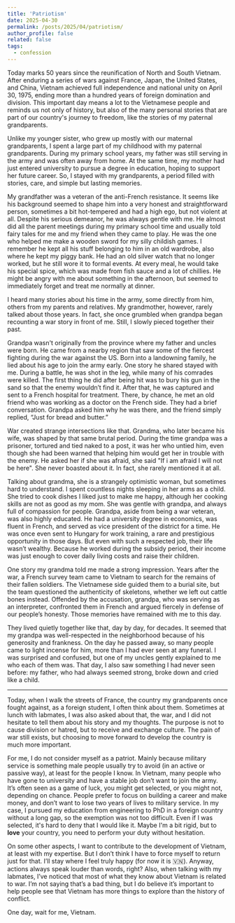 ```yaml
---
title: 'Patriotism'
date: 2025-04-30
permalink: /posts/2025/04/patriotism/
author_profile: false
related: false
tags:
  - confession
---
```

Today marks 50 years since the reunification of North and South Vietnam. After enduring a series of wars against France, Japan, the United States, and China, Vietnam achieved full independence and national unity on April 30, 1975, ending more than a hundred years of foreign domination and division. This important day means a lot to the Vietnamese people and reminds us not only of history, but also of the many personal stories that are part of our country's journey to freedom, like the stories of my paternal grandparents.

Unlike my younger sister, who grew up mostly with our maternal grandparents, I spent a large part of my childhood with my paternal grandparents. During my primary school years, my father was still serving in the army and was often away from home. At the same time, my mother had just entered university to pursue a degree in education, hoping to support her future career. So, I stayed with my grandparents, a period filled with stories, care, and simple but lasting memories.

My grandfather was a veteran of the anti-French resistance. It seems like his background seemed to shape him into a very honest and straightforward person, sometimes a bit hot-tempered and had a high ego, but not violent at all. Despite his serious demeanor, he was always gentle with me. He almost did all the parent meetings during my primary school time and usually told fairy tales for me and my friend when they came to play. He was the one who helped me make a wooden sword for my silly childish games. I remember he kept all his stuff belonging to him in an old wardrobe, also where he kept my piggy bank. He had an old silver watch that no longer worked, but he still wore it to formal events. At every meal, he would take his special spice, which was made from fish sauce and a lot of chillies. He might be angry with me about something in the afternoon, but seemed to immediately forget and treat me normally at dinner.

I heard many stories about his time in the army, some directly from him, others from my parents and relatives. My grandmother, however, rarely talked about those years. In fact, she once grumbled when grandpa began recounting a war story in front of me. Still, I slowly pieced together their past.

Grandpa wasn't originally from the province where my father and uncles were born. He came from a nearby region that saw some of the fiercest fighting during the war against the US. Born into a landowning family, he lied about his age to join the army early. One story he shared stayed with me. During a battle, he was shot in the leg, while many of his comrades were killed. The first thing he did after being hit was to bury his gun in the sand so that the enemy wouldn’t find it. After that, he was captured and sent to a French hospital for treatment. There, by chance, he met an old friend who was working as a doctor on the French side. They had a brief conversation. Grandpa asked him why he was there, and the friend simply replied, “Just for bread and butter.” 

War created strange intersections like that. Grandma, who later became his wife, was shaped by that same brutal period. During the time grandpa was a prisoner, tortured and tied naked to a post, it was her who untied him, even though she had been warned that helping him would get her in trouble with the enemy. He asked her if she was afraid, she said "If i am afraid I will not be here". She never boasted about it. In fact, she rarely mentioned it at all.

Talking about grandma, she is a strangely optimistic woman, but sometimes hard to understand. I spent countless nights sleeping in her arms as a child. She tried to cook dishes I liked just to make me happy, although her cooking skills are not as good as my mom. She was gentle with grandpa, and always full of compassion for people. Grandpa, aside from being a war veteran, was also highly educated. He had a university degree in economics, was fluent in French, and served as vice president of the district for a time. He was once even sent to Hungary for work training, a rare and prestigious opportunity in those days. But even with such a respected job, their life wasn’t wealthy. Because he worked during the subsidy period, their income was just enough to cover daily living costs and raise their children. 

One story my grandma told me made a strong impression. Years after the war, a French survey team came to Vietnam to search for the remains of their fallen soldiers. The Vietnamese side guided them to a burial site, but the team questioned the authenticity of skeletons, whether we left out cattle bones instead. Offended by the accusation, grandpa, who was serving as an interpreter, confronted them in French and argued fiercely in defense of our people’s honesty. Those memories have remained with me to this day.

They lived quietly together like that, day by day, for decades. It seemed that my grandpa was well-respected in the neighborhood because of his generosity and frankness. On the day he passed away, so many people came to light incense for him, more than I had ever seen at any funeral. I was surprised and confused, but one of my uncles gently explained to me who each of them was. That day, I also saw something I had never seen before: my father, who had always seemed strong, broke down and cried like a child.

---

Today, when I walk the streets of France, the country my grandparents once fought against, as a foreign student, I often think about them. Sometimes at lunch with labmates, I was also asked about that, the war, and I did not hesitate to tell them about his story and my thoughts. The purpose is not to cause division or hatred, but to receive and exchange culture. The pain of war still exists, but choosing to move forward to develop the country is much more important.

For me, I do not consider myself as a patriot. Mainly because military service is something male people usually try to avoid (in an active or passive way), at least for the people I know. In Vietnam, many people who have gone to university and have a stable job don’t want to join the army. It’s often seen as a game of luck, you might get selected, or you might not, depending on chance. People prefer to focus on building a career and make money, and don’t want to lose two years of lives to military service. In my case, I pursued my education from engineering to PhD in a foreign country without a long gap, so the exemption was not too difficult. Even if I was selected, it's hard to deny that I would like it. Maybe I'm a bit rigid, but to **love** your country, you need to perform your duty without hesitation. 

On some other aspects, I want to contribute to the development of Vietnam, at least with my expertise. But I don’t think I have to force myself to return just for that. I’ll stay where I feel truly happy (for now it is 🇻🇳). Anyway, actions always speak louder than words, right? Also, when talking with my labmates, I’ve noticed that most of what they know about Vietnam is related to war. I’m not saying that’s a bad thing, but I do believe it’s important to help people see that Vietnam has more things to explore than the history of conflict.

One day, wait for me, Vietnam.